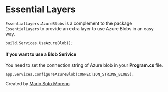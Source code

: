 # Essential Layers
`EssentialLayers.AzureBlobs` is a complement to the package `EssentialLayers` to provide an extra layer to use Azure Blobs in an easy way.
```
build.Services.UseAzureBlob();
```

#### If you want to use a Blob Serivice
You need to set the connection string of Azure blob in your **Program.cs** file.

```
app.Services.ConfigureAzureBlob(CONNECTION_STRING_BLOBS);
```

Created by [Mario Soto Moreno](https://github.com/MatProgrammerSM)